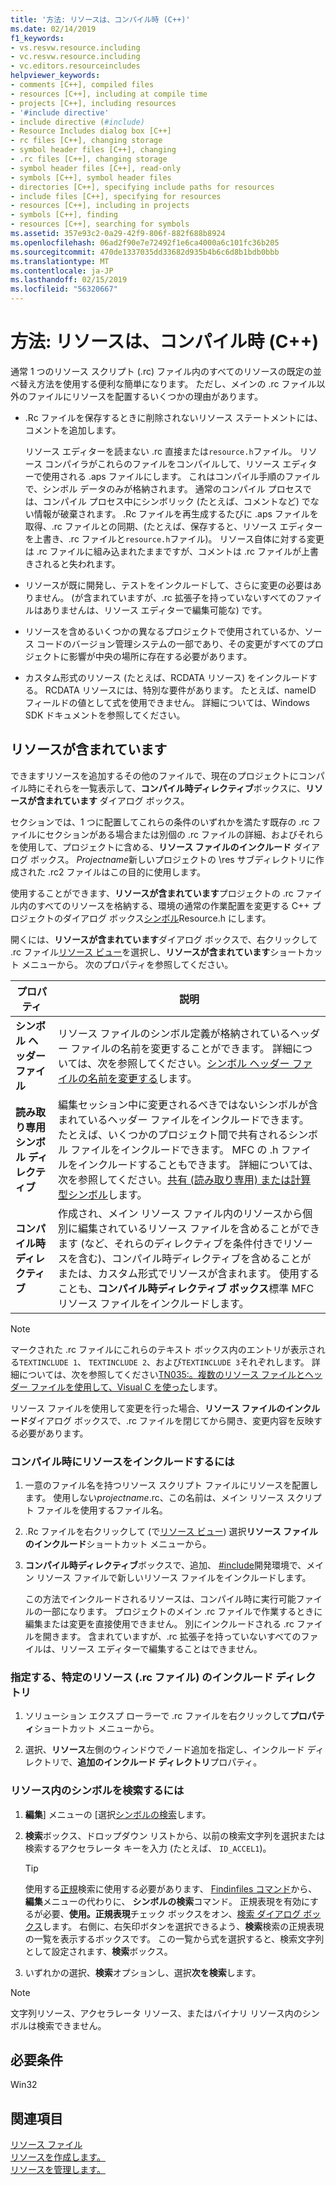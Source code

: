 ```yaml
---
title: '方法: リソースは、コンパイル時 (C++)'
ms.date: 02/14/2019
f1_keywords:
- vs.resvw.resource.including
- vc.resvw.resource.including
- vc.editors.resourceincludes
helpviewer_keywords:
- comments [C++], compiled files
- resources [C++], including at compile time
- projects [C++], including resources
- '#include directive'
- include directive (#include)
- Resource Includes dialog box [C++]
- rc files [C++], changing storage
- symbol header files [C++], changing
- .rc files [C++], changing storage
- symbol header files [C++], read-only
- symbols [C++], symbol header files
- directories [C++], specifying include paths for resources
- include files [C++], specifying for resources
- resources [C++], including in projects
- symbols [C++], finding
- resources [C++], searching for symbols
ms.assetid: 357e93c2-0a29-42f9-806f-882f688b8924
ms.openlocfilehash: 06ad2f90e7e72492f1e6ca4000a6c101fc36b205
ms.sourcegitcommit: 470de1337035dd33682d935b4b6c6d8b1bdb0bbb
ms.translationtype: MT
ms.contentlocale: ja-JP
ms.lasthandoff: 02/15/2019
ms.locfileid: "56320667"
---
```

# <a name="how-to-include-resources-at-compile-time-c"></a>方法: リソースは、コンパイル時 (C++)

通常 1 つのリソース スクリプト (.rc) ファイル内のすべてのリソースの既定の並べ替え方法を使用する便利な簡単になります。 ただし、メインの .rc ファイル以外のファイルにリソースを配置するいくつかの理由があります。

- .Rc ファイルを保存するときに削除されないリソース ステートメントには、コメントを追加します。

   リソース エディターを読まない .rc 直接または`resource.h`ファイル。 リソース コンパイラがこれらのファイルをコンパイルして、リソース エディターで使用される .aps ファイルにします。 これはコンパイル手順のファイルで、シンボル データのみが格納されます。 通常のコンパイル プロセスでは、コンパイル プロセス中にシンボリック (たとえば、コメントなど) でない情報が破棄されます。 .Rc ファイルを再生成するたびに .aps ファイルを取得、.rc ファイルとの同期、(たとえば、保存すると、リソース エディターを上書き、.rc ファイルと`resource.h`ファイル)。 リソース自体に対する変更は .rc ファイルに組み込まれたままですが、コメントは .rc ファイルが上書きされると失われます。

- リソースが既に開発し、テストをインクルードして、さらに変更の必要はありません。 (が含まれていますが、.rc 拡張子を持っていないすべてのファイルはありませんは、リソース エディターで編集可能な) です。

- リソースを含めるいくつかの異なるプロジェクトで使用されているか、ソース コードのバージョン管理システムの一部であり、その変更がすべてのプロジェクトに影響が中央の場所に存在する必要があります。

- カスタム形式のリソース (たとえば、RCDATA リソース) をインクルードする。 RCDATA リソースには、特別な要件があります。 たとえば、nameID フィールドの値として式を使用できません。 詳細については、Windows SDK ドキュメントを参照してください。

## <a name="resource-includes"></a>リソースが含まれています

できますリソースを追加するその他のファイルで、現在のプロジェクトにコンパイル時にそれらを一覧表示して、**コンパイル時ディレクティブ**ボックスに、**リソースが含まれています** ダイアログ ボックス。

セクションでは、1 つに配置してこれらの条件のいずれかを満たす既存の .rc ファイルにセクションがある場合または別個の .rc ファイルの詳細、およびそれらを使用して、プロジェクトに含める、**リソース ファイルのインクルード** ダイアログ ボックス。 *Projectname*新しいプロジェクトの \res サブディレクトリに作成された .rc2 ファイルはこの目的に使用します。

使用することができます、**リソースが含まれています**プロジェクトの .rc ファイル内のすべてのリソースを格納する、環境の通常の作業配置を変更する C++ プロジェクトのダイアログ ボックス[シンボル](../windows/symbols-resource-identifiers.md)Resource.h にします。

開くには、**リソースが含まれています**ダイアログ ボックスで、右クリックして .rc ファイル[リソース ビュー](../windows/resource-view-window.md)を選択し、**リソースが含まれています**ショートカット メニューから。 次のプロパティを参照してください。

|プロパティ|説明|
|--|----|
|**シンボル ヘッダー ファイル**|リソース ファイルのシンボル定義が格納されているヘッダー ファイルの名前を変更することができます。 詳細については、次を参照してください。[シンボル ヘッダー ファイルの名前を変更する](../windows/changing-the-names-of-symbol-header-files.md)します。|
|**読み取り専用シンボル ディレクティブ**|編集セッション中に変更されるべきではないシンボルが含まれているヘッダー ファイルをインクルードできます。 たとえば、いくつかのプロジェクト間で共有されるシンボル ファイルをインクルードできます。 MFC の .h ファイルをインクルードすることもできます。 詳細については、次を参照してください。[共有 (読み取り専用) または計算型シンボル](../windows/including-shared-read-only-or-calculated-symbols.md)します。|
|**コンパイル時ディレクティブ**|作成され、メイン リソース ファイル内のリソースから個別に編集されているリソース ファイルを含めることができます (など、それらのディレクティブを条件付きでリソースを含む)、コンパイル時ディレクティブを含めることがまたは、カスタム形式でリソースが含まれます。 使用することも、**コンパイル時ディレクティブ ボックス**標準 MFC リソース ファイルをインクルードします。|

> [!NOTE]
> マークされた .rc ファイルにこれらのテキスト ボックス内のエントリが表示される`TEXTINCLUDE 1`、 `TEXTINCLUDE 2`、および`TEXTINCLUDE 3`それぞれします。 詳細については、次を参照してください[TN035:。複数のリソース ファイルとヘッダー ファイルを使用して、Visual C を使った](../mfc/tn035-using-multiple-resource-files-and-header-files-with-visual-cpp.md)します。

リソース ファイルを使用して変更を行った場合、**リソース ファイルのインクルード**ダイアログ ボックスで、.rc ファイルを閉じてから開き、変更内容を反映する必要があります。

### <a name="to-include-resources-in-your-project-at-compile-time"></a>コンパイル時にリソースをインクルードするには

1. 一意のファイル名を持つリソース スクリプト ファイルにリソースを配置します。 使用しない*projectname*.rc、この名前は、メイン リソース スクリプト ファイルを使用するファイル名。

1. .Rc ファイルを右クリックして (で[リソース ビュー](../windows/resource-view-window.md)) 選択**リソース ファイルのインクルード**ショートカット メニューから。

1. **コンパイル時ディレクティブ**ボックスで、追加、 [#include](../preprocessor/hash-include-directive-c-cpp.md)開発環境で、メイン リソース ファイルで新しいリソース ファイルをインクルードします。

   この方法でインクルードされるリソースは、コンパイル時に実行可能ファイルの一部になります。 プロジェクトのメイン .rc ファイルで作業するときに編集または変更を直接使用できません。 別にインクルードされる .rc ファイルを開きます。 含まれていますが、.rc 拡張子を持っていないすべてのファイルは、リソース エディターで編集することはできません。

### <a name="to-specify-include-directories-for-a-specific-resource-rc-file"></a>指定する、特定のリソース (.rc ファイル) のインクルード ディレクトリ

1. ソリューション エクスプ ローラーで .rc ファイルを右クリックして**プロパティ**ショートカット メニューから。

1. 選択、**リソース**左側のウィンドウでノード追加を指定し、インクルード ディレクトリで、**追加のインクルード ディレクトリ**プロパティ。

### <a name="to-find-symbols-in-resources"></a>リソース内のシンボルを検索するには

1. **編集**] メニューの [選択[シンボルの検索](/visualstudio/ide/go-to)します。

1. **検索**ボックス、ドロップダウン リストから、以前の検索文字列を選択または検索するアクセラレータ キーを入力 (たとえば、 `ID_ACCEL1`)。

   > [!TIP]
   > 使用する[正規](/visualstudio/ide/using-regular-expressions-in-visual-studio)検索に使用する必要があります、 [Findinfiles コマンド](/visualstudio/ide/reference/find-command)から、**編集**メニューの代わりに、 **シンボルの検索**コマンド。 正規表現を有効にするが必要、**使用。正規表現**チェック ボックスをオン、[検索 ダイアログ ボックス](/visualstudio/ide/finding-and-replacing-text)します。 右側に、右矢印ボタンを選択できるよう、**検索**検索の正規表現の一覧を表示するボックスです。 この一覧から式を選択すると、検索文字列として設定されます、**検索**ボックス。

1. いずれかの選択、**検索**オプションし、選択**次を検索**します。

> [!NOTE]
> 文字列リソース、アクセラレータ リソース、またはバイナリ リソース内のシンボルは検索できません。

## <a name="requirements"></a>必要条件

Win32

## <a name="see-also"></a>関連項目

[リソース ファイル](../windows/resource-files-visual-studio.md)<br/>
[リソースを作成します。](../windows/how-to-create-a-resource-script-file.md)<br/>
[リソースを管理します。](../windows/how-to-copy-resources.md)<br/>